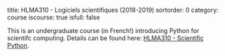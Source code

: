 title: HLMA310 - Logiciels scientifiques (2018-2019)
sortorder: 0
category: course
iscourse: true
isfull: false

This is an undergraduate course (in French!) introducing Python for scientifc computing.
Details can be found here: [HLMA310 - Scientific Python](HLMA310.html).

